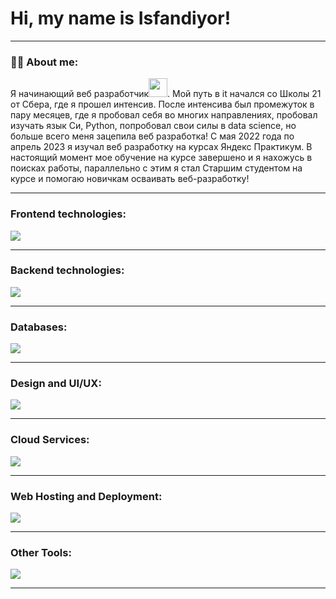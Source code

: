 
# Hi, my name is Isfandiyor!

---

### 👨‍💻 About me:

Я начинающий веб разработчик<img src="https://media.giphy.com/media/WUlplcMpOCEmTGBtBW/giphy.gif" width="30px">. Мой путь в it начался со Школы 21 от Сбера, где я прошел интенсив. После интенсива был промежуток в пару месяцев, где я пробовал себя во многих направлениях, пробовал изучать язык Си, Python, попробовал свои силы в data science, но больше всего меня зацепила веб разработка! С мая 2022 года по апрель 2023 я изучал веб разработку на курсах Яндекс Практикум. В настоящий момент мое обучение на курсе завершено и я нахожусь в поисках работы, параллельно с этим я стал Старшим студентом на курсе и помогаю новичкам осваивать веб-разработку!

---

### Frontend technologies:

<p align="left"><a href="https://github.com/Just-Bax"><img src="https://skillicons.dev/icons?i=javascript,html,css,react,vue,tailwind,bootstrap"></a></p>

---

### Backend technologies:

<p align="left"><a href="https://github.com/Just-Bax"><img src="https://skillicons.dev/icons?i=python,django,flask,nodejs,express"></a></p>

---

### Databases:

<p align="left"><a href="https://github.com/Just-Bax"><img src="https://skillicons.dev/icons?i=postgres,mysql,sqlite"></a></p>

---

### Design and UI/UX:

<p align="left"><a href="https://github.com/Just-Bax"><img src="https://skillicons.dev/icons?i=figma,ps"></a></p>

---

### Cloud Services:

<p align="left"><a href="https://github.com/Just-Bax"><img src="https://skillicons.dev/icons?i=aws,azure,googlecloud"></a></p>

---

### Web Hosting and Deployment:

<p align="left"><a href="https://github.com/Just-Bax"><img src="https://skillicons.dev/icons?i=nginx,netlify,heroku"></a></p>

---

### Other Tools:

<p align="left"><a href="https://github.com/Just-Bax"><img src="https://skillicons.dev/icons?i=vscode,powershell,selenium,linux"></a></p>

---
